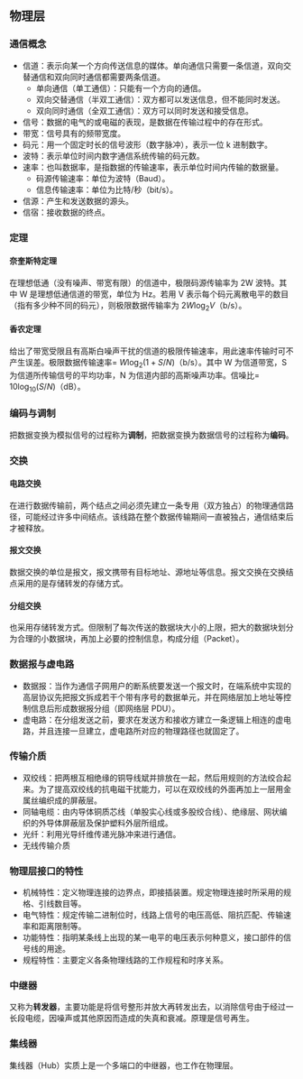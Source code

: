 ## 物理层

### 通信概念
* 信道：表示向某一个方向传送信息的媒体。单向通信只需要一条信道，双向交替通信和双向同时通信都需要两条信道。
  * 单向通信（单工通信）：只能有一个方向的通信。
  * 双向交替通信（半双工通信）：双方都可以发送信息，但不能同时发送。
  * 双向同时通信（全双工通信）：双方可以同时发送和接受信息。
* 信号：数据的电气的或电磁的表现，是数据在传输过程中的存在形式。
* 带宽：信号具有的频带宽度。
* 码元：用一个固定时长的信号波形（数字脉冲），表示一位 k 进制数字。
* 波特：表示单位时间内数字通信系统传输的码元数。
* 速率：也叫数据率，是指数据的传输速率，表示单位时间内传输的数据量。
	* 码源传输速率：单位为波特（Baud）。
	* 信息传输速率：单位为比特/秒（bit/s）。
* 信源：产生和发送数据的源头。
* 信宿：接收数据的终点。

### 定理
#### 奈奎斯特定理
在理想低通（没有噪声、带宽有限）的信道中，极限码源传输率为 2W 波特。其中 W 是理想低通信道的带宽，单位为 Hz。若用 V 表示每个码元离散电平的数目（指有多少种不同的码元），则极限数据传输率为 $2W\log_2 V$（b/s）。

#### 香农定理
给出了带宽受限且有高斯白噪声干扰的信道的极限传输速率，用此速率传输时可不产生误差。极限数据传输速率= $W\log_2 (1+S/N)$（b/s）。其中 W 为信道带宽，S 为信道所传输信号的平均功率，N 为信道内部的高斯噪声功率。信噪比= $10\log_{10}(S/N)$（dB）。

### 编码与调制
把数据变换为模拟信号的过程称为**调制**，把数据变换为数据信号的过程称为**编码**。

### 交换
#### 电路交换
在进行数据传输前，两个结点之间必须先建立一条专用（双方独占）的物理通信路径，可能经过许多中间结点。该线路在整个数据传输期间一直被独占，通信结束后才被释放。

#### 报文交换
数据交换的单位是报文，报文携带有目标地址、源地址等信息。报文交换在交换结点采用的是存储转发的存储方式。

#### 分组交换
也采用存储转发方式。但限制了每次传送的数据块大小的上限，把大的数据块划分为合理的小数据块，再加上必要的控制信息，构成分组（Packet）。

### 数据报与虚电路
* 数据报：当作为通信子网用户的断系统要发送一个报文时，在端系统中实现的高层协议先把报文拆成若干个带有序号的数据单元，并在网络层加上地址等控制信息后形成数据报分组（即网络层 PDU）。
* 虚电路：在分组发送之前，要求在发送方和接收方建立一条逻辑上相连的虚电路，并且连接一旦建立，虚电路所对应的物理路径也就固定了。

### 传输介质
* 双绞线：把两根互相绝缘的铜导线斌并排放在一起，然后用规则的方法绞合起来。为了提高双绞线的抗电磁干扰能力，可以在双绞线的外面再加上一层用金属丝编织成的屏蔽层。
* 同轴电缆：由内导体铜质芯线（单股实心线或多股绞合线）、绝缘层、网状编织的外导体屏蔽层及保护塑料外层所组成。
* 光纤：利用光导纤维传递光脉冲来进行通信。
* 无线传输介质

### 物理层接口的特性
* 机械特性：定义物理连接的边界点，即接插装置。规定物理连接时所采用的规格、引线数目等。
* 电气特性：规定传输二进制位时，线路上信号的电压高低、阻抗匹配、传输速率和距离限制等。
* 功能特性：指明某条线上出现的某一电平的电压表示何种意义，接口部件的信号线的用途。
* 规程特性：主要定义各条物理线路的工作规程和时序关系。

### 中继器
又称为**转发器**，主要功能是将信号整形并放大再转发出去，以消除信号由于经过一长段电缆，因噪声或其他原因而造成的失真和衰减。原理是信号再生。

### 集线器
集线器（Hub）实质上是一个多端口的中继器，也工作在物理层。
